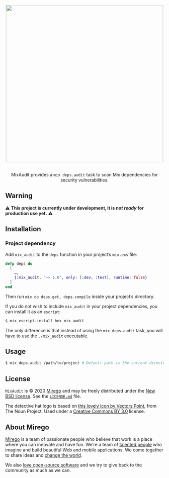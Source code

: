 <div align="center">
  <img src="https://user-images.githubusercontent.com/11348/75812982-32921e80-5d5d-11ea-9c3b-ad46fd6005f9.png" width="500" />
  <p><br />MixAudit provides a <code>mix deps.audit</code> task to scan Mix dependencies for security vulnerabilities.</p>
</div>

## Warning

⚠️ **This project is currently under development, it is _not ready_ for production use yet.** ⚠️

## Installation

### Project dependency

Add `mix_audit` to the `deps` function in your project’s `mix.exs` file:

```elixir
defp deps do
  [
    …,
    {:mix_audit, "~> 1.0", only: [:dev, :test], runtime: false}
  ]
end
```

Then run `mix do deps.get, deps.compile` inside your project’s directory.

If you do not wish to include `mix_audit` in your project dependencies, you can install it as an `escript`:

```bash
$ mix escript.install hex mix_audit
```

The only difference is that instead of using the `mix deps.audit` task, you will have to use the `./mix_audit` executable.

## Usage

```bash
$ mix deps.audit /path/to/project # Default path is the current directory
```

## License

`MixAudit` is © 2020 [Mirego](https://www.mirego.com) and may be freely distributed under the [New BSD license](http://opensource.org/licenses/BSD-3-Clause). See the [`LICENSE.md`](https://github.com/mirego/mix_audit/blob/master/LICENSE.md) file.

The detective hat logo is based on [this lovely icon by Vectors Point](https://thenounproject.com/term/detective/1883300), from The Noun Project. Used under a [Creative Commons BY 3.0](http://creativecommons.org/licenses/by/3.0/) license.

## About Mirego

[Mirego](https://www.mirego.com) is a team of passionate people who believe that work is a place where you can innovate and have fun. We’re a team of [talented people](https://life.mirego.com) who imagine and build beautiful Web and mobile applications. We come together to share ideas and [change the world](http://www.mirego.org).

We also [love open-source software](https://open.mirego.com) and we try to give back to the community as much as we can.
